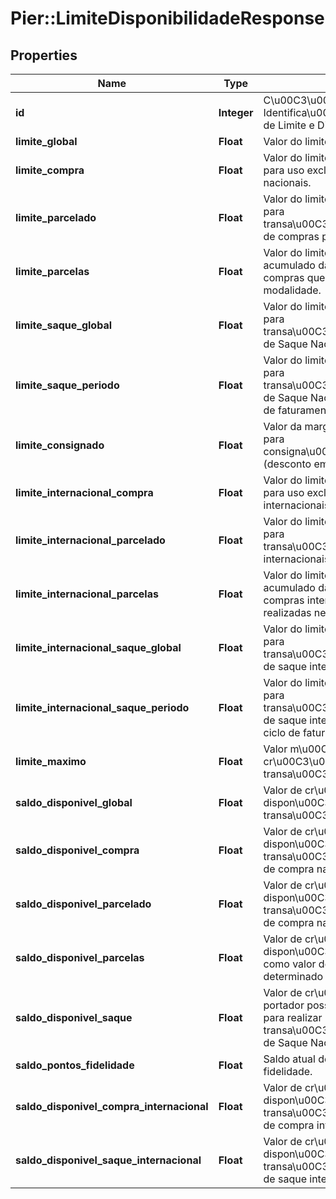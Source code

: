 # Pier::LimiteDisponibilidadeResponse

## Properties
Name | Type | Description | Notes
------------ | ------------- | ------------- | -------------
**id** | **Integer** | C\u00C3\u00B3digo de Identifica\u00C3\u00A7\u00C3\u00A3o de Limite e Disponibilidade (id). | [optional] 
**limite_global** | **Float** | Valor do limite de cr\u00C3\u00A9dito. | [optional] 
**limite_compra** | **Float** | Valor do limite de cr\u00C3\u00A9dito para uso exclusivo em compras nacionais. | [optional] 
**limite_parcelado** | **Float** | Valor do limite de cr\u00C3\u00A9dito para transa\u00C3\u00A7\u00C3\u00B5es de compras parceladas. | [optional] 
**limite_parcelas** | **Float** | Valor do limite de cr\u00C3\u00A9dito acumulado da soma das parcelas das compras que forem realizadas nesta modalidade. | [optional] 
**limite_saque_global** | **Float** | Valor do limite de cr\u00C3\u00A9dito para transa\u00C3\u00A7\u00C3\u00B5es de Saque Nacional. | [optional] 
**limite_saque_periodo** | **Float** | Valor do limite de cr\u00C3\u00A9dito para transa\u00C3\u00A7\u00C3\u00B5es de Saque Nacional dentro de cada ciclo de faturamento. | [optional] 
**limite_consignado** | **Float** | Valor da margem de cr\u00C3\u00A9dito para consigna\u00C3\u00A7\u00C3\u00B5es (desconto em folha). | [optional] 
**limite_internacional_compra** | **Float** | Valor do limite de cr\u00C3\u00A9dito para uso exclusivo em compras internacionais. | [optional] 
**limite_internacional_parcelado** | **Float** | Valor do limite de cr\u00C3\u00A9dito para transa\u00C3\u00A7\u00C3\u00B5es internacionais de compras parceladas. | [optional] 
**limite_internacional_parcelas** | **Float** | Valor do limite de cr\u00C3\u00A9dito acumulado da soma das parcelas das compras internacionais que forem realizadas nesta modalidade. | [optional] 
**limite_internacional_saque_global** | **Float** | Valor do limite de cr\u00C3\u00A9dito para transa\u00C3\u00A7\u00C3\u00B5es de saque internacional. | [optional] 
**limite_internacional_saque_periodo** | **Float** | Valor do limite de cr\u00C3\u00A9dito para transa\u00C3\u00A7\u00C3\u00B5es de saque internacional dentro de cada ciclo de faturamento. | [optional] 
**limite_maximo** | **Float** | Valor m\u00C3\u00A1ximo do limite de cr\u00C3\u00A9dito para realizar transa\u00C3\u00A7\u00C3\u00B5es. | [optional] 
**saldo_disponivel_global** | **Float** | Valor de cr\u00C3\u00A9dito dispon\u00C3\u00ADvel para transa\u00C3\u00A7\u00C3\u00B5es. | [optional] 
**saldo_disponivel_compra** | **Float** | Valor de cr\u00C3\u00A9dito dispon\u00C3\u00ADvel para transa\u00C3\u00A7\u00C3\u00B5es de compra nacional. | [optional] 
**saldo_disponivel_parcelado** | **Float** | Valor de cr\u00C3\u00A9dito dispon\u00C3\u00ADvel para transa\u00C3\u00A7\u00C3\u00B5es de compra nacional parcelada. | [optional] 
**saldo_disponivel_parcelas** | **Float** | Valor de cr\u00C3\u00A9dito dispon\u00C3\u00ADvel para utilizar como valor de parcelas Nacionais em um determinado ciclo de faturamento. | [optional] 
**saldo_disponivel_saque** | **Float** | Valor de cr\u00C3\u00A9dito que o portador possui dispon\u00C3\u00ADvel para realizar transa\u00C3\u00A7\u00C3\u00B5es de Saque Nacional. | [optional] 
**saldo_pontos_fidelidade** | **Float** | Saldo atual de pontos do programa de fidelidade. | [optional] 
**saldo_disponivel_compra_internacional** | **Float** | Valor de cr\u00C3\u00A9dito dispon\u00C3\u00ADvel para transa\u00C3\u00A7\u00C3\u00B5es de compra internacional. | [optional] 
**saldo_disponivel_saque_internacional** | **Float** | Valor de cr\u00C3\u00A9dito dispon\u00C3\u00ADvel para transa\u00C3\u00A7\u00C3\u00B5es de saque internacional. | [optional] 



